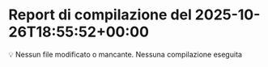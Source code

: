 # Report di compilazione del 2025-10-26T18:55:52+00:00

💡 Nessun file modificato o mancante. Nessuna compilazione eseguita
